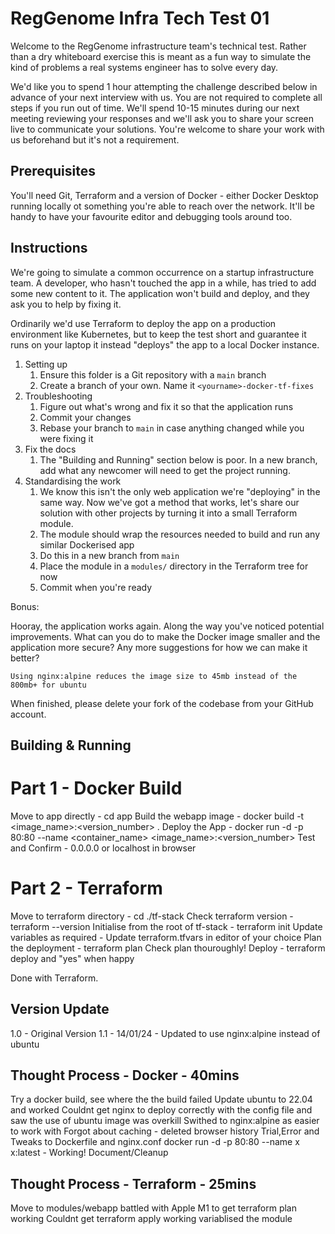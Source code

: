 RegGenome Infra Tech Test 01
============================

Welcome to the RegGenome infrastructure team's technical test. Rather than a dry whiteboard exercise this is meant as a fun way to simulate the kind of problems a real systems engineer has to solve every day.

We'd like you to spend 1 hour attempting the challenge described below in advance of your next interview with us. You are not required to complete all steps if you run out of time. We'll spend 10-15 minutes during our next meeting reviewing your responses and we'll ask you to share your screen live to communicate your solutions. You're welcome to share your work with us beforehand but it's not a requirement.

## Prerequisites

You'll need Git, Terraform and a version of Docker - either Docker Desktop running locally ot something you're able to reach over the network. It'll be handy to have your favourite editor and debugging tools around too.


## Instructions

We're going to simulate a common occurrence on a startup infrastructure team. A developer, who hasn't touched the app in a while, has tried to add some new content to it. The application won't build and deploy, and they ask you to help by fixing it.

Ordinarily we'd use Terraform to deploy the app on a production environment like Kubernetes, but to keep the test short and guarantee it runs on your laptop it instead "deploys" the app to a local Docker instance.

1. Setting up
    1. Ensure this folder is a Git repository with a `main` branch
    2. Create a branch of your own. Name it `<yourname>-docker-tf-fixes`
2. Troubleshooting
    1. Figure out what's wrong and fix it so that the application runs
    2. Commit your changes
    3. Rebase your branch to `main` in case anything changed while you were fixing it
3. Fix the docs
    1. The "Building and Running" section below is poor. In a new branch, add what any newcomer will need to get the project running.
4. Standardising the work
    1. We know this isn't the only web application we're "deploying" in the same way. Now we've got a method that works, let's share our solution with other projects by turning it into a small Terraform module.
    2. The module should wrap the resources needed to build and run any similar Dockerised app
    3. Do this in a new branch from `main`
    4. Place the module in a `modules/` directory in the Terraform tree for now
    5. Commit when you're ready


Bonus:

Hooray, the application works again. Along the way you've noticed potential improvements. What can you do to make the Docker image smaller and the application more secure? Any more suggestions for how we can make it better?

    Using nginx:alpine reduces the image size to 45mb instead of the 800mb+ for ubuntu

When finished, please delete your fork of the codebase from your GitHub account.



## Building & Running

# Part 1 - Docker Build
Move to app directly    - cd app
Build the webapp image  - docker build -t <image_name>:<version_number> .
Deploy the App          - docker run -d -p 80:80 --name <container_name> <image_name>:<version_number>
Test and Confirm        - 0.0.0.0 or localhost in browser

# Part 2 - Terraform
Move to terraform directory             - cd ./tf-stack
Check terraform version                 - terraform --version
Initialise from the root of tf-stack    - terraform init
Update variables as required            - Update terraform.tfvars in editor of your choice
Plan the deployment                     - terraform plan 
Check plan thouroughly!
Deploy                                  - terraform deploy and "yes" when happy

Done with Terraform.

## Version Update
1.0 - Original Version
1.1 - 14/01/24 - Updated to use nginx:alpine instead of ubuntu

## Thought Process - Docker - 40mins
Try a docker build, see where the the build failed
Update ubuntu to 22.04 and worked
Couldnt get nginx to deploy correctly with the config file and saw the use of ubuntu image was overkill
Swithed to nginx:alpine as easier to work with
Forgot about caching - deleted browser history
Trial,Error and Tweaks to Dockerfile and nginx.conf
docker run -d -p 80:80 --name x x:latest - Working!
Document/Cleanup

## Thought Process - Terraform - 25mins
Move to modules/webapp
battled with Apple M1 to get terraform plan working
Couldnt get terraform apply working 
variablised the module